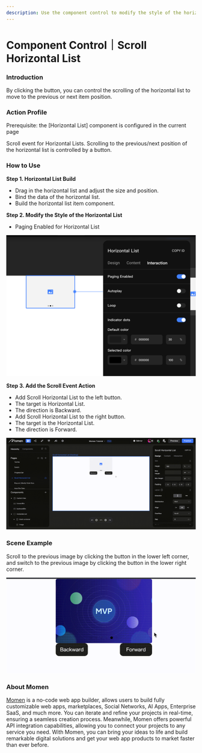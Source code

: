 ```yaml
---
description: Use the component control to modify the style of the horizontal list.
---
```


# Component Control｜Scroll Horizontal List

### **Introduction**

By clicking the button, you can control the scrolling of the horizontal list to move to the previous or next item position.&#x20;

### **Action Profile**

Prerequisite: the \[Horizontal List] component is configured in the current page

Scroll event for Horizontal Lists. Scrolling to the previous/next position of the horizontal list is controlled by a button.

### **How to Use**

**Step 1. Horizontal List Build**

* Drag in the horizontal list and adjust the size and position.
* Bind the data of the horizontal list.
* Build the horizontal list item component.

**Step 2. Modify the Style of the Horizontal List**

* Paging Enabled for Horizontal List

![](<../../.gitbook/assets/0 (43).png>)

**Step 3. Add the Scroll Event Action**

* Add Scroll Horizontal List to the left button.
* The target is Horizontal List.
* The direction is Backward.
* Add Scroll Horizontal List to the right button.
* The target is the Horizontal List.
* The direction is Forward.

![](<../../.gitbook/assets/1 (14).gif>)

### **Scene Example**

Scroll to the previous image by clicking the button in the lower left corner, and switch to the previous image by clicking the button in the lower right corner.

![](<../../.gitbook/assets/2 (9).gif>)



### **About Momen​​**

[Momen](https://momen.app/?channel=blog-about) is a no-code web app builder, allows users to build fully customizable web apps, marketplaces, Social Networks, AI Apps, Enterprise SaaS, and much more. You can iterate and refine your projects in real-time, ensuring a seamless creation process. Meanwhile, Momen offers powerful API integration capabilities, allowing you to connect your projects to any service you need. With Momen, you can bring your ideas to life and build remarkable digital solutions and get your web app products to market faster than ever before.​​
